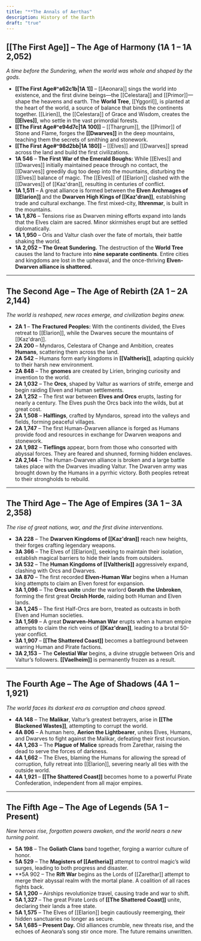 ```yaml
---
title: "**The Annals of Aerthas"
description: History of the Earth
draft: "true"
---
```


## **[[The First Age]] – The Age of Harmony (1A 1 – 1A 2,052)**

_A time before the Sundering, when the world was whole and shaped by the gods._

- **[[The First Age#^a62c1b|1A 1]]** – [[Aeonara]] sings the world into existence, and the first divine beings—the [[Celestara]] and [[Primor]]—shape the heavens and earth. The **World Tree**, [[Yggoril]], is planted at the heart of the world, a source of balance that binds the continents together. [[Lirien]], the [[Celestara]] of Grace and Wisdom, creates the **[[Elves]]**, who settle in the vast primordial forests.
- **[[The First Age#^e94d7c|1A 100]]** – [[Thargrum]], the [[Primor]] of Stone and Flame, forges the **[[Dwarves]]** in the deep mountains, teaching them the secrets of smithing and stonework.
- **[[The First Age#^98d2bb|1A 180]]** – [[Elves]] and [[Dwarves]] spread across the land and build the first civilizations.
- **1A 546** – **The First War of the Emerald Boughs:** While [[Elves]] and [[Dwarves]] initially maintained peace through no contact, the [[Dwarves]] greedily dug too deep into the mountains, disturbing the [[Elves]] balance of magic. The [[Elves]] of [[Elarion]] clashed with the [[Dwarves]] of  [[Kaz'dran]], resulting in centuries of conflict.
- **1A 1,511** – A great alliance is formed between the **Elven Archmages of [[Elarion]]** and the **Dwarven High Kings of [[Kaz'dran]]**, establishing trade and cultural exchange. The first mixed-city, **Ithrenmar**, is built in the mountains.
- **1A 1,876** – Tensions rise as Dwarven mining efforts expand into lands that the Elves claim are sacred. Minor skirmishes erupt but are settled diplomatically.
- **1A 1,950** – Oris and Valtur clash over the fate of mortals, their battle shaking the world.
- **1A 2,052 – The Great Sundering.** The destruction of the **World Tree** causes the land to fracture into **nine separate continents**. Entire cities and kingdoms are lost in the upheaval, and the once-thriving **Elven-Dwarven alliance is shattered.**

---

## **The Second Age – The Age of Rebirth (2A 1 – 2A 2,144)**

_The world is reshaped, new races emerge, and civilization begins anew._

- **2A 1** – **The Fractured Peoples:** With the continents divided, the Elves retreat to [[Elarion]], while the Dwarves secure the mountains of [[Kaz'dran]].
- **2A 200** – Myndaros, Celestara of Change and Ambition, creates **Humans**, scattering them across the land.
- **2A 542** – Humans form early kingdoms in **[[Valtheris]]**, adapting quickly to their harsh new environment.
- **2A 848** – The **gnomes** are created by Lirien, bringing curiosity and invention to the world.
- **2A 1,032** – The **Orcs**, shaped by Valtur as warriors of strife, emerge and begin raiding Elven and Human settlements.
- **2A 1,252** – The first war between **Elves and Orcs** erupts, lasting for nearly a century. The Elves push the Orcs back into the wilds, but at great cost.
- **2A 1,508** – **Halflings**, crafted by Myndaros, spread into the valleys and fields, forming peaceful villages.
- **2A 1,747** – The first Human-Dwarven alliance is forged as Humans provide food and resources in exchange for Dwarven weapons and stonework.
- **2A 1,982** – **Tieflings** appear, born from those who consorted with abyssal forces. They are feared and shunned, forming hidden enclaves.
- **2A 2,144** - The Human-Dwarven alliance is broken and a large battle takes place with the Dwarves invading Valtur. The Dwarven army was brought down by the Humans in a pyrrhic victory. Both peoples retreat to their strongholds to rebuild.

---

## **The Third Age – The Age of Empires (3A 1 – 3A 2,358)**

_The rise of great nations, war, and the first divine interventions._

- **3A 228** – The **Dwarven Kingdoms of [[Kaz'dran]]** reach new heights, their forges crafting legendary weapons.
- **3A 366** – The Elves of [[Elarion]], seeking to maintain their isolation, establish magical barriers to hide their lands from outsiders.
- **3A 532** – The **Human Kingdoms of [[Valtheris]]** aggressively expand, clashing with Orcs and Dwarves.
- **3A 870** – The first recorded **Elven-Human War** begins when a Human king attempts to claim an Elven forest for expansion.
- **3A 1,096** – The **Orcs unite** under the warlord **Gorath the Unbroken**, forming the first great **Orcish Horde**, raiding both Human and Elven lands.
- **3A 1,245** – The first Half-Orcs are born, treated as outcasts in both Elven and Human societies.
- **3A 1,569** – A great **Dwarven-Human War** erupts when a human empire attempts to claim the rich veins of **[[Kaz'dran]]**, leading to a brutal 50-year conflict.
- **3A 1,907** – **[[The Shattered Coast]]** becomes a battleground between warring Human and Pirate factions.
- **3A 2,153** – The **Celestial War** begins, a divine struggle between Oris and Valtur’s followers. **[[Vaelheim]]** is permanently frozen as a result.

---

## **The Fourth Age – The Age of Shadows (4A 1 – 1,921)**

_The world faces its darkest era as corruption and chaos spread._

- **4A 148** – The **Malikar**, Valtur’s greatest betrayers, arise in **[[The Blackened Wastes]]**, attempting to corrupt the world.
- **4A 806** – A human hero, **Aerion the Lightbearer**, unites Elves, Humans, and Dwarves to fight against the Malikar, defeating their first incursion.
- **4A 1,263** – The **Plague of Malice** spreads from Zarethar, raising the dead to serve the forces of darkness.
- **4A 1,662** – The Elves, blaming the Humans for allowing the spread of corruption, fully retreat into [[Elarion]], severing nearly all ties with the outside world.
- **4A 1,921** – **[[The Shattered Coast]]** becomes home to a powerful Pirate Confederation, independent from all major empires.

---

## **The Fifth Age – The Age of Legends (5A 1 – Present)**

_New heroes rise, forgotten powers awaken, and the world nears a new turning point._

- **5A 198** – The **Goliath Clans** band together, forging a warrior culture of honor.
- **5A 529** – The **Magisters of [[Aetheria]]** attempt to control magic’s wild surges, leading to both progress and disaster.
- **5A 902 – The **Rift War** begins as the Lords of [[Zarethar]] attempt to merge their abyssal realm with the mortal plane. A coalition of all races fights back.
- **5A 1,200** – Airships revolutionize travel, causing trade and war to shift.
- **5A 1,327** – The great Pirate Lords of **[[The Shattered Coast]]** unite, declaring their lands a free state.
- **5A 1,575** – The Elves of [[Elarion]] begin cautiously reemerging, their hidden sanctuaries no longer as secure.
- **5A 1,685 – Present Day.** Old alliances crumble, new threats rise, and the echoes of Aeonara’s song stir once more. The future remains unwritten.
